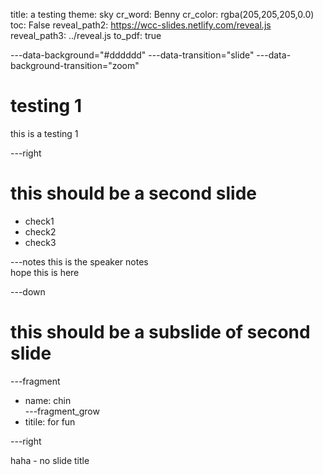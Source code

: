 title: a testing
theme: sky
cr_word: Benny
cr_color: rgba(205,205,205,0.0)
toc: False
reveal_path2: https://wcc-slides.netlify.com/reveal.js
reveal_path3: ../reveal.js
to_pdf: true


---data-background="#dddddd"
---data-transition="slide" 
---data-background-transition="zoom"
# testing 1

this is a testing 1

---right

# this should be a second slide
- check1 
- check2
- check3

---notes
this is the speaker notes  
hope this is here

---down

# this should be a subslide of second slide
---fragment
- name: chin  
---fragment_grow
- titile: for fun

---right

haha - no slide title
